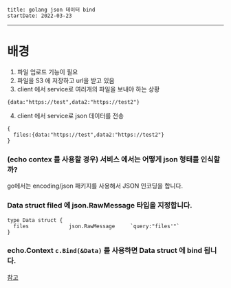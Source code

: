 ```
title: golang json 데이터 bind
startDate: 2022-03-23
```
---

# 배경

1. 파일 업로드 기능이 필요
2. 파일을 S3 에 저장하고 url을 받고 있음
4. client 에서 service로 여러개의 파일을 보내야 하는 상황
```
{data:"https://test",data2:"https://test2"}
```
4. client 에서 service로 json 데이터를 전송
```
{
  files:{data:"https://test",data2:"https://test2"}
}
```
### (echo contex 를 사용할 경우) 서비스 에서는 어떻게 json 형태를 인식할까?

go에서는 encoding/json 패키지를 사용해서 JSON 인코딩을 합니다.


### Data struct filed 에 json.RawMessage 타입을 지정합니다.

```
type Data struct {
  files             json.RawMessage     `query:"files'"`
}
```

### echo.Context  `c.Bind(&Data)` 를 사용하면 Data struct 에 bind 됩니다.





[참고](https://mingrammer.com/translation-go-walkthrough-encoding-json-package/)
